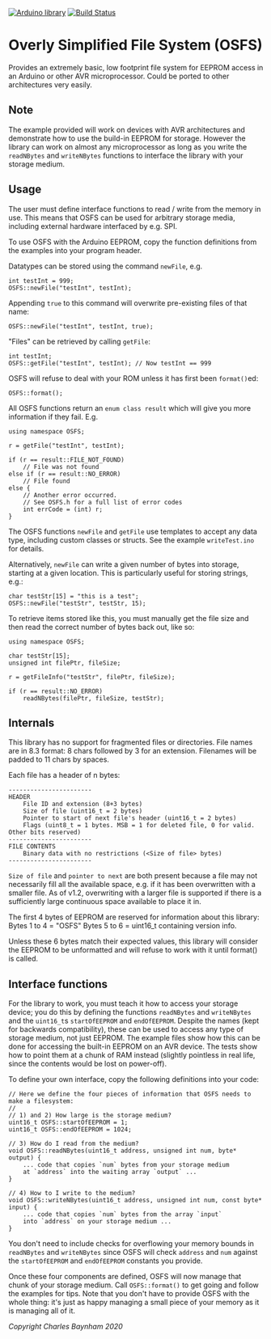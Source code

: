 [![Arduino library](https://www.ardu-badge.com/badge/OSFS.svg)](https://www.ardu-badge.com/OSFS)
[![Build Status](https://travis-ci.org/charlesbaynham/OSFS.svg?branch=master)](https://travis-ci.org/charlesbaynham/OSFS)

Overly Simplified File System (OSFS)
====================================

Provides an extremely basic, low footprint file system for EEPROM access in
an Arduino or other AVR microprocessor. Could be ported to other architectures very easily.

Note
----

The example provided will work on devices with AVR architectures and
demonstrate how to use the build-in EEPROM for storage. However the library
can work on almost any microprocessor as long as you write the `readNBytes`
and `writeNBytes` functions to interface the library with your storage medium.


Usage
-----

The user must define interface functions to read / write from the memory in use.
This means that OSFS can be used for arbitrary storage media, including external
hardware interfaced by e.g. SPI.

To use OSFS with the Arduino EEPROM, copy the function definitions from the examples
into your program header.

Datatypes can be stored using the command `newFile`, e.g.

	int testInt = 999;
	OSFS::newFile("testInt", testInt);

Appending `true` to this command will overwrite pre-existing files of that name:

	OSFS::newFile("testInt", testInt, true);

"Files" can be retrieved by calling `getFile`:

	int testInt;
	OSFS::getFile("testInt", testInt); // Now testInt == 999

OSFS will refuse to deal with your ROM unless it has first been `format()`ed:

	OSFS::format();

All OSFS functions return an `enum class result` which will give you more information
if they fail. E.g.

	using namespace OSFS;

	r = getFile("testInt", testInt);

	if (r == result::FILE_NOT_FOUND)
		// File was not found
	else if (r == result::NO_ERROR)
		// File found
	else {
		// Another error occurred.
		// See OSFS.h for a full list of error codes
		int errCode = (int) r;
	}

The OSFS functions `newFile` and `getFile` use templates to accept any data type, including
custom classes or structs. See the example `writeTest.ino` for details.

Alternatively, `newFile` can write a given number of bytes into storage, starting at a given
location. This is particularly useful for storing strings, e.g.:

	char testStr[15] = "this is a test";
	OSFS::newFile("testStr", testStr, 15);

To retrieve items stored like this, you must manually get the file size and then read the correct
number of bytes back out, like so:

	using namespace OSFS;

	char testStr[15];
	unsigned int filePtr, fileSize;

	r = getFileInfo("testStr", filePtr, fileSize);

	if (r == result::NO_ERROR)
		readNBytes(filePtr, fileSize, testStr);

Internals
---------

This library has no support for fragmented files or directories. File names
are in 8.3 format: 8 chars followed by 3 for an extension. Filenames will be
padded to 11 chars by spaces.

Each file has a header of n bytes:

	-----------------------
	HEADER
		File ID and extension (8+3 bytes)
		Size of file (uint16_t = 2 bytes)
		Pointer to start of next file's header (uint16_t = 2 bytes)
		Flags (uint8_t = 1 bytes. MSB = 1 for deleted file, 0 for valid. Other bits reserved)
	-----------------------
	FILE CONTENTS
		Binary data with no restrictions (<Size of file> bytes)
	-----------------------

`Size of file` and `pointer to next` are both present because a file may not
necessarily fill all the available space, e.g. if it has been overwritten
with a smaller file. As of v1.2, overwriting with a larger file is supported if
there is a sufficiently large continuous space available to place it in.

The first 4 bytes of EEPROM are reserved for information about this library:
Bytes 1 to 4 = "OSFS" Bytes 5 to 6 = uint16_t containing version info.

Unless these 6 bytes match their expected values, this library will consider
the EEPROM to be unformatted and will refuse to work with it until format() is called.

Interface functions
-------------------

For the library to work, you must teach it how to access your storage device;
you do this by defining the functions `readNBytes` and `writeNBytes` and the
`uint16_t`s `startOfEEPROM` and `endOfEEPROM`. Despite the names (kept for
backwards compatibility), these can be used to access any type of storage
medium, not just EEPROM. The example files show how this can be done for
accessing the built-in EEPROM on an AVR device. The tests show how to point
them at a chunk of RAM instead (slightly pointless in real life, since the
contents would be lost on power-off).

To define your own interface, copy the following definitions into your code:

```
// Here we define the four pieces of information that OSFS needs to make a filesystem:
//
// 1) and 2) How large is the storage medium?
uint16_t OSFS::startOfEEPROM = 1;
uint16_t OSFS::endOfEEPROM = 1024;

// 3) How do I read from the medium?
void OSFS::readNBytes(uint16_t address, unsigned int num, byte* output) {
	... code that copies `num` bytes from your storage medium
	at `address` into the waiting array `output` ...
}

// 4) How to I write to the medium?
void OSFS::writeNBytes(uint16_t address, unsigned int num, const byte* input) {
	... code that copies `num` bytes from the array `input`
	into `address` on your storage medium ...
}
```

You don't need to include checks for overflowing your memory bounds in `readNBytes` and `writeNBytes` since OSFS will check `address` and `num` against the `startOfEEPROM` and `endOfEEPROM` constants you provide.

Once these four components are defined, OSFS will now manage that chunk of
your storage medium. Call `OSFS::format()` to get going and follow the
examples for tips. Note that you don't have to provide OSFS with the whole
thing: it's just as happy managing a small piece of your memory as it is
managing all of it.



_Copyright Charles Baynham 2020_
